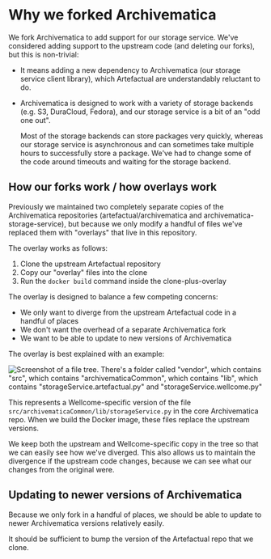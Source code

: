 # Why we forked Archivematica

We fork Archivematica to add support for our storage service. We've considered adding support to the upstream code (and deleting our forks), but this is non-trivial:

* It means adding a new dependency to Archivematica (our storage service client library), which Artefactual are understandably reluctant to do.
*   Archivematica is designed to work with a variety of storage backends (e.g. S3, DuraCloud, Fedora), and our storage service is a bit of an "odd one out".

    Most of the storage backends can store packages very quickly, whereas our storage service is asynchronous and can sometimes take multiple hours to successfully store a package. We've had to change some of the code around timeouts and waiting for the storage backend.

## How our forks work / how overlays work

Previously we maintained two completely separate copies of the Archivematica repositories (artefactual/archivematica and archivematica-storage-service), but because we only modify a handful of files we've replaced them with "overlays" that live in this repository.

The overlay works as follows:

1. Clone the upstream Artefactual repository
2. Copy our "overlay" files into the clone
3. Run the `docker build` command inside the clone-plus-overlay

The overlay is designed to balance a few competing concerns:

* We only want to diverge from the upstream Artefactual code in a handful of places
* We don't want the overhead of a separate Archivematica fork
* We want to be able to update to new versions of Archivematica

The overlay is best explained with an example:

![Screenshot of a file tree. There's a folder called "vendor", which contains "src", which contains "archivematicaCommon", which contains "lib", which contains "storageService.artefactual.py" and "storageService.wellcome.py"](../../developers/overlay\_example.png)

This represents a Wellcome-specific version of the file `src/archivematicaCommon/lib/storageService.py` in the core Archivematica repo. When we build the Docker image, these files replace the upstream versions.

We keep both the upstream and Wellcome-specific copy in the tree so that we can easily see how we've diverged. This also allows us to maintain the divergence if the upstream code changes, because we can see what our changes from the original were.

## Updating to newer versions of Archivematica

Because we only fork in a handful of places, we should be able to update to newer Archivematica versions relatively easily.

It should be sufficient to bump the version of the Artefactual repo that we clone.
